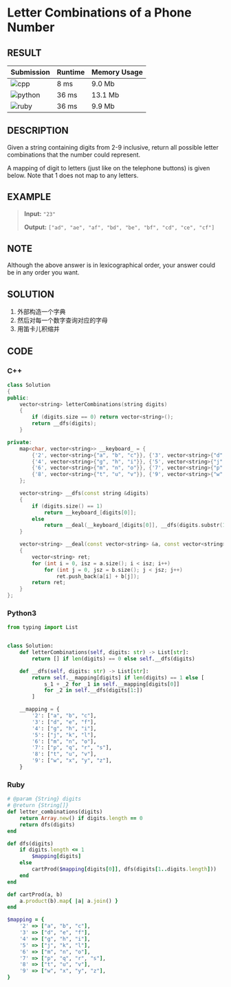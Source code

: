 # Letter Combinations of a Phone Number

## RESULT

| Submission                                                        | Runtime | Memory Usage |
| ----------------------------------------------------------------- | ------- | ------------ |
| ![cpp](https://img.shields.io/badge/leetcode017-cpp-f34b7d.svg)   | 8 ms    | 9.0 Mb       |
| ![python](https://img.shields.io/badge/leetcode017-py-3572A5.svg) | 36 ms   | 13.1 Mb      |
| ![ruby](https://img.shields.io/badge/leetcode017-rb-701516.svg)   | 36 ms   | 9.9 Mb       |

## DESCRIPTION

Given a string containing digits from 2-9 inclusive, return all possible letter combinations that the number could represent.

A mapping of digit to letters (just like on the telephone buttons) is given below. Note that 1 does not map to any letters.

## EXAMPLE

> **Input:** `"23"`
>
> **Output:** `["ad", "ae", "af", "bd", "be", "bf", "cd", "ce", "cf"]`

## NOTE

Although the above answer is in lexicographical order, your answer could be in any order you want.

## SOLUTION

1. 外部构造一个字典
2. 然后对每一个数字查询对应的字母
3. 用笛卡儿积缩并

## CODE

### C++

```cpp
class Solution
{
public:
    vector<string> letterCombinations(string digits)
    {
        if (digits.size == 0) return vector<string>();
        return __dfs(digits);
    }

private:
    map<char, vector<string>> __keyboard_ = {
        {'2', vector<string>{"a", "b", "c"}}, {'3', vector<string>{"d", "e", "f"}},
        {'4', vector<string>{"g", "h", "i"}}, {'5', vector<string>{"j", "k", "l"}},
        {'6', vector<string>{"m", "n", "o"}}, {'7', vector<string>{"p", "q", "r", "s"}},
        {'8', vector<string>{"t", "u", "v"}}, {'9', vector<string>{"w", "x", "y", "z"}},
    };

    vector<string> __dfs(const string &digits)
    {
        if (digits.size() == 1)
            return __keyboard_[digits[0]];
        else
            return __deal(__keyboard_[digits[0]], __dfs(digits.substr(1)));
    }

    vector<string> __deal(const vector<string> &a, const vector<string> &b)
    {
        vector<string> ret;
        for (int i = 0, isz = a.size(); i < isz; i++)
            for (int j = 0, jsz = b.size(); j < jsz; j++)
                ret.push_back(a[i] + b[j]);
        return ret;
    }
};
```

### Python3

```python
from typing import List


class Solution:
    def letterCombinations(self, digits: str) -> List[str]:
        return [] if len(digits) == 0 else self.__dfs(digits)

    def __dfs(self, digits: str) -> List[str]:
        return self.__mapping[digits] if len(digits) == 1 else [
            s_1 + _2 for _1 in self.__mapping[digits[0]]
            for _2 in self.__dfs(digits[1:])
        ]

    __mapping = {
        '2': ["a", "b", "c"],
        '3': ["d", "e", "f"],
        '4': ["g", "h", "i"],
        '5': ["j", "k", "l"],
        '6': ["m", "n", "o"],
        '7': ["p", "q", "r", "s"],
        '8': ["t", "u", "v"],
        '9': ["w", "x", "y", "z"],
    }
```

### Ruby

```ruby
# @param {String} digits
# @return {String[]}
def letter_combinations(digits)
    return Array.new() if digits.length == 0
    return dfs(digits)
end

def dfs(digits)
    if digits.length <= 1
        $mapping[digits]
    else
        cartProd($mapping[digits[0]], dfs(digits[1..digits.length]))
    end
end

def cartProd(a, b)
    a.product(b).map{ |a| a.join() }
end

$mapping = {
    '2' => ["a", "b", "c"],
    '3' => ["d", "e", "f"],
    '4' => ["g", "h", "i"],
    '5' => ["j", "k", "l"],
    '6' => ["m", "n", "o"],
    '7' => ["p", "q", "r", "s"],
    '8' => ["t", "u", "v"],
    '9' => ["w", "x", "y", "z"],
}
```
